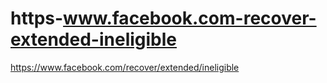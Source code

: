 # https-www.facebook.com-recover-extended-ineligible
https://www.facebook.com/recover/extended/ineligible
